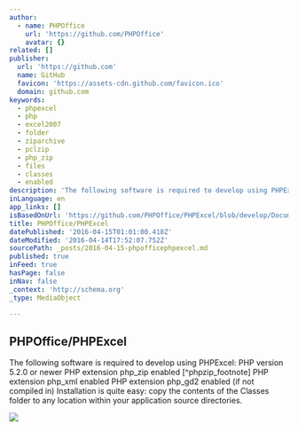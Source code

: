 ```yaml
---
author:
  - name: PHPOffice
    url: 'https://github.com/PHPOffice'
    avatar: {}
related: []
publisher:
  url: 'https://github.com'
  name: GitHub
  favicon: 'https://assets-cdn.github.com/favicon.ico'
  domain: github.com
keywords:
  - phpexcel
  - php
  - excel2007
  - folder
  - ziparchive
  - pclzip
  - php_zip
  - files
  - classes
  - enabled
description: 'The following software is required to develop using PHPExcel: PHP version 5.2.0 or newer PHP extension php_zip enabled [^phpzip_footnote] PHP extension php_xml enabled PHP extension php_gd2 enabled (if not compiled in) Installation is quite easy: copy the contents of the Classes folder to any location within your application source directories.'
inLanguage: en
app_links: []
isBasedOnUrl: 'https://github.com/PHPOffice/PHPExcel/blob/develop/Documentation/markdown/Overview/01-Getting-Started.md'
title: PHPOffice/PHPExcel
datePublished: '2016-04-15T01:01:00.418Z'
dateModified: '2016-04-14T17:52:07.752Z'
sourcePath: _posts/2016-04-15-phpofficephpexcel.md
published: true
inFeed: true
hasPage: false
inNav: false
_context: 'http://schema.org'
_type: MediaObject

---
```

<article style=""><h1>PHPOffice/PHPExcel</h1><p>The following software is required to develop using PHPExcel: PHP version 5.2.0 or newer PHP extension php_zip enabled [^phpzip_footnote] PHP extension php_xml enabled PHP extension php_gd2 enabled (if not compiled in) Installation is quite easy: copy the contents of the Classes folder to any location within your application source directories.</p><img src="https://avatars1.githubusercontent.com/u/1836015?v=3&amp;s=400" /></article>